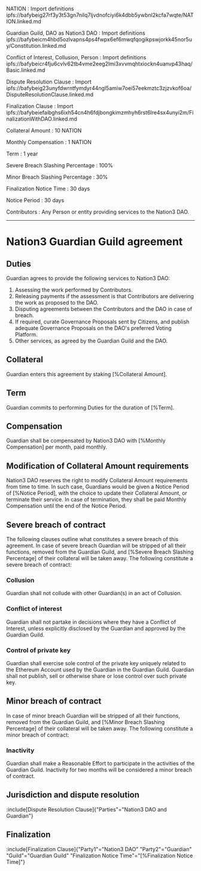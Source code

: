 NATION
: Import definitions ipfs://bafybeig27rf3y3t53gn7nilq7ljvdnofciyi6k4dbb5ywbnl2kcfa7wqte/NATION.linked.md

Guardian Guild, DAO as Nation3 DAO
: Import definitions ipfs://bafybeicm4hbd5ozlvapns4ps4fwpx6ef6mwqfqogikpswjorkk45nor5uy/Constitution.linked.md

Conflict of Interest, Collusion, Person
: Import definitions ipfs://bafybeicr4fju6cvlv62tb4vme2eeg2lmi3xvvmqhtxiockn4uanvp43haq/Basic.linked.md

Dispute Resolution Clause
: Import ipfs://bafybeig23unyfdwrntfymdyr44ngl5amiw7oei57eekmztc3zjzvkof6oa/DisputeResolutionClause.linked.md

Finalization Clause
: Import ipfs://bafybeiefaibghs6ixh54cn4h6fdjbongkimzmhyh6rst6lre4sx4unyi2m/FinalizationWithDAO.linked.md

Collateral Amount
: 10 NATION

Monthly Compensation
: 1 NATION

Term
: 1 year

Severe Breach Slashing Percentage
: 100%

Minor Breach Slashing Percentage
: 30%

Finalization Notice Time
: 30 days

Notice Period
: 30 days

Contributors
: Any Person or entity providing services to the Nation3 DAO.

---

# Nation3 Guardian Guild agreement

## Duties

Guardian agrees to provide the following services to Nation3 DAO:

1. Assessing the work performed by Contributors.
2. Releasing payments if the assessment is that Contributors are delivering the work as proposed to the DAO.
3. Disputing agreements between the Contributors and the DAO in case of breach.
4. If required, curate Governance Proposals sent by Citizens, and publish adequate Governance Proposals on the DAO's preferred Voting Platform.
5. Other services, as agreed by the Guardian Guild and the DAO.

## Collateral

Guardian enters this agreement by staking [%Collateral Amount].

## Term

Guardian commits to performing Duties for the duration of [%Term].

## Compensation

Guardian shall be compensated by Nation3 DAO with [%Monthly Compensation] per month, paid monthly.

## Modification of Collateral Amount requirements

Nation3 DAO reserves the right to modify Collateral Amount requirements from time to time. In such case, Guardians would be given a Notice Period of [%Notice Period], with the choice to update their Collateral Amount, or terminate their service. In case of termination, they shall be paid Monthly Compensation until the end of the Notice Period.

## Severe breach of contract

The following clauses outline what constitutes a severe breach of this agreement. In case of severe breach Guardian will be stripped of all their functions, removed from the Guardian Guild, and [%Severe Breach Slashing Percentage] of their collateral will be taken away. The following constitute a severe breach of contract:

### Collusion

Guardian shall not collude with other Guardian(s) in an act of Collusion.

### Conflict of interest

Guardian shall not partake in decisions where they have a Conflict of Interest, unless explicitly disclosed by the Guardian and approved by the Guardian Guild.

### Control of private key

Guardian shall exercise sole control of the private key uniquely related to the Ethereum Account used by the Guardian in the Guardian Guild. Guardian shall not publish, sell or otherwise share or lose control over such private key.

## Minor breach of contract

In case of minor breach Guardian will be stripped of all their functions, removed from the Guardian Guild, and [%Minor Breach Slashing Percentage] of their collateral will be taken away. The following constitute a minor breach of contract:

### Inactivity

Guardian shall make a Reasonable Effort to participate in the activities of the Guardian Guild. Inactivity for two months will be considered a minor breach of contract.

## Jurisdiction and dispute resolution

:include[Dispute Resolution Clause]{"Parties"="Nation3 DAO and Guardian"}

## Finalization

:include[Finalization Clause]{"Party1"="Nation3 DAO" "Party2"="Guardian" "Guild"="Guardian Guild" "Finalization Notice Time"="[%Finalization Notice Time]"}
